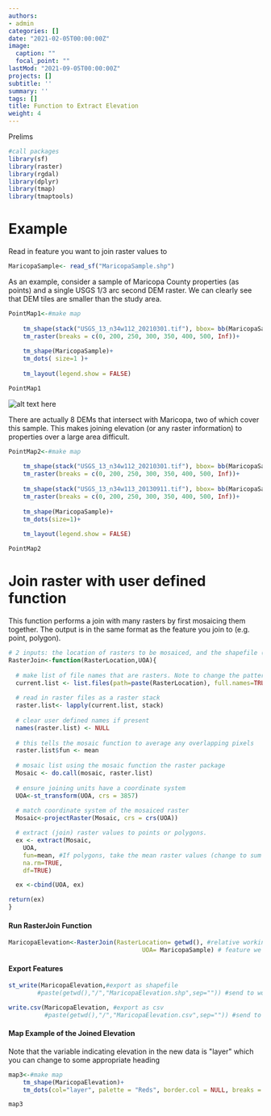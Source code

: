 ```yaml
---
authors:
- admin
categories: []
date: "2021-02-05T00:00:00Z"
image:
  caption: ""
  focal_point: ""
lastMod: "2021-09-05T00:00:00Z"
projects: []
subtitle: ''
summary: ''
tags: []
title: Function to Extract Elevation
weight: 4
---
```





Prelims

```r
#call packages
library(sf)
library(raster)
library(rgdal)
library(dplyr)
library(tmap)
library(tmaptools)
```

# Example
Read in feature you want to join raster values to

```r
MaricopaSample<- read_sf("MaricopaSample.shp")
```

As an example, consider a sample of Maricopa County properties (as points) and a single USGS 1/3 arc second DEM raster. We can clearly see that DEM tiles are smaller than the study area.

```r
PointMap1<-#make map
  
    tm_shape(stack("USGS_13_n34w112_20210301.tif"), bbox= bb(MaricopaSample))+
    tm_raster(breaks = c(0, 200, 250, 300, 350, 400, 500, Inf))+
  
    tm_shape(MaricopaSample)+
    tm_dots( size=1 )+
    
    tm_layout(legend.show = FALSE)

PointMap1
```

![alt text here](/post/ElevationToPoints/featured.png)


There are actually 8 DEMs that intersect with Maricopa, two of which cover this sample. This makes joining elevation (or any raster information) to properties over a large area difficult. 

```r
PointMap2<-#make map
  
    tm_shape(stack("USGS_13_n34w112_20210301.tif"), bbox= bb(MaricopaSample))+
    tm_raster(breaks = c(0, 200, 250, 300, 350, 400, 500, Inf))+
  
    tm_shape(stack("USGS_13_n34w113_20130911.tif"), bbox= bb(MaricopaSample))+
    tm_raster(breaks = c(0, 200, 250, 300, 350, 400, 500, Inf))+
  
    tm_shape(MaricopaSample)+
    tm_dots(size=1)+
    
    tm_layout(legend.show = FALSE)

PointMap2
```

# Join raster with user defined function 
This function performs a join with many rasters by first mosaicing them together. The output is in the same format as the feature you join to (e.g. point, polygon).

```r
# 2 inputs: the location of rasters to be mosaiced, and the shapefile (unit of analysis) you want to join raster values to 
RasterJoin<-function(RasterLocation,UOA){ 
 
  # make list of file names that are rasters. Note to change the pattern argument if rasters are not .tif. Alternatively you can remove the pattern argument if the file location only stores relevant raster files to be mosaiced. 
  current.list <- list.files(path=paste(RasterLocation), full.names=TRUE, pattern = ".tif") 
    
  # read in raster files as a raster stack
  raster.list<- lapply(current.list, stack) 
  
  # clear user defined names if present
  names(raster.list) <- NULL 
  
  # this tells the mosaic function to average any overlapping pixels
  raster.list$fun <- mean 
  
  # mosaic list using the mosaic function the raster package
  Mosaic <- do.call(mosaic, raster.list)
  
  # ensure joining units have a coordinate system
  UOA<-st_transform(UOA, crs = 3857)
  
  # match coordinate system of the mosaiced raster
  Mosaic<-projectRaster(Mosaic, crs = crs(UOA))

  # extract (join) raster values to points or polygons. 
  ex <- extract(Mosaic, 
    UOA, 
    fun=mean, #If polygons, take the mean raster values (change to sum or other function if desired)
    na.rm=TRUE,
    df=TRUE)

  ex <-cbind(UOA, ex)

return(ex)
}
```

#### Run RasterJoin Function

```r
MaricopaElevation<-RasterJoin(RasterLocation= getwd(), #relative working directory, or change "getwd()" to raster folder
                                     UOA= MaricopaSample) # feature we want to join to
```

#### Export Features

```r
st_write(MaricopaElevation,#export as shapefile
        #paste(getwd(),"/","MaricopaElevation.shp",sep="")) #send to working directory (change to relevant folder and file name if different)

write.csv(MaricopaElevation, #export as csv
          #paste(getwd(),"/","MaricopaElevation.csv",sep="")) #send to working directory (change to relevant folder and file name if different)
```

#### Map Example of the Joined Elevation

Note that the variable indicating elevation in the new data is "layer" which you can change to some appropriate heading

```r
map3<-#make map
    tm_shape(MaricopaElevation)+
    tm_dots(col="layer", palette = "Reds", border.col = NULL, breaks = c(0, 200, 250, 300, 350, 400, 500, Inf), size = 1)

map3
```


